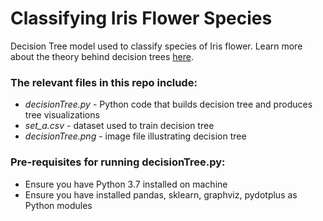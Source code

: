 # Classifying Iris Flower Species
Decision Tree model used to classify species of Iris flower. Learn more about the theory behind decision trees [here].

### The relevant files in this repo include:
- *decisionTree.py*  - Python code that builds decision tree and produces tree visualizations
- *set_a.csv*        - dataset used to train decision tree
- *decisionTree.png* - image file illustrating decision tree

### Pre-requisites for running decisionTree.py:
- Ensure you have Python 3.7 installed on machine
- Ensure you have installed pandas, sklearn, graphviz, pydotplus as Python modules  

[here]: https://www.hackerearth.com/practice/machine-learning/machine-learning-algorithms/ml-decision-tree/tutorial/
